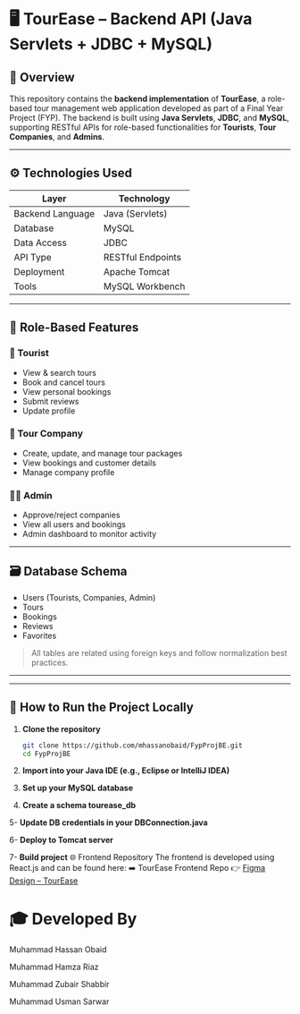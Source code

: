 # 🖥️ TourEase – Backend API (Java Servlets + JDBC + MySQL)

## 📘 Overview

This repository contains the **backend implementation** of **TourEase**, a role-based tour management web application developed as part of a Final Year Project (FYP). The backend is built using **Java Servlets**, **JDBC**, and **MySQL**, supporting RESTful APIs for role-based functionalities for **Tourists**, **Tour Companies**, and **Admins**.

---

## ⚙️ Technologies Used

| Layer           | Technology          |
|------------------|---------------------|
| Backend Language | Java (Servlets)     |
| Database         | MySQL               |
| Data Access      | JDBC                |
| API Type         | RESTful Endpoints   |
| Deployment       | Apache Tomcat       |
| Tools            | MySQL Workbench     |

---

## 🔐 Role-Based Features

### 🧳 Tourist
- View & search tours
- Book and cancel tours
- View personal bookings
- Submit reviews
- Update profile

### 🏢 Tour Company
- Create, update, and manage tour packages
- View bookings and customer details
- Manage company profile

### 👨‍💼 Admin
- Approve/reject companies
- View all users and bookings
- Admin dashboard to monitor activity

---

## 🗃️ Database Schema

- Users (Tourists, Companies, Admin)
- Tours
- Bookings
- Reviews
- Favorites

> All tables are related using foreign keys and follow normalization best practices.

---

---

## 🚀 How to Run the Project Locally

1. **Clone the repository**  
   ```bash
   git clone https://github.com/mhassanobaid/FypProjBE.git
   cd FypProjBE
2. **Import into your Java IDE (e.g., Eclipse or IntelliJ IDEA)**

3. **Set up your MySQL database**

4. **Create a schema tourease_db**

5- **Update DB credentials in your DBConnection.java**

6- **Deploy to Tomcat server**

7- **Build project**
🌐 Frontend Repository
The frontend is developed using React.js and can be found here:
➡️ TourEase Frontend Repo
👉 [Figma Design – TourEase](https://www.figma.com/design/LriVHSAOcTuUmjUlS0OBiv/Adventure-Ace?node-id=0-1&p=f)

# 🎓 Developed By
Muhammad Hassan Obaid

Muhammad Hamza Riaz

Muhammad Zubair Shabbir

Muhammad Usman Sarwar
